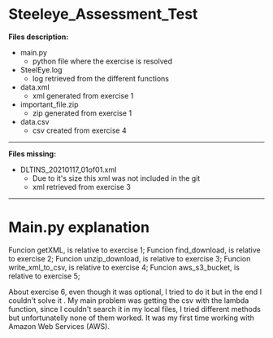 # Steeleye_Assessment_Test

**Files description:**
* main.py
  * python file where the exercise is resolved
* SteelEye.log
  * log retrieved from the different functions
* data.xml
  * xml generated from exercise 1
* important_file.zip
  * zip generated from exercise 1
* data.csv
  * csv created from exercise 4

___


**Files missing:**
* DLTINS_20210117_01of01.xml
  * Due to it's size this xml was not included in the git
  * xml retrieved from exercise 3 
____

# Main.py explanation

Funcion getXML, is relative to exercise 1;
Funcion find_download, is relative to exercise 2;
Funcion unzip_download, is relative to exercise 3;
Funcion write_xml_to_csv, is relative to exercise 4;
Funcion aws_s3_bucket, is relative to exercise 5;

About exercise 6, even though it was optional, I tried to do it but in the end I couldn't solve it . My main problem was getting the csv with the lambda function, since I couldn't search it in my local files, I tried different methods but unfortunatelly none of them worked. It was my first time working with Amazon Web Services (AWS).
